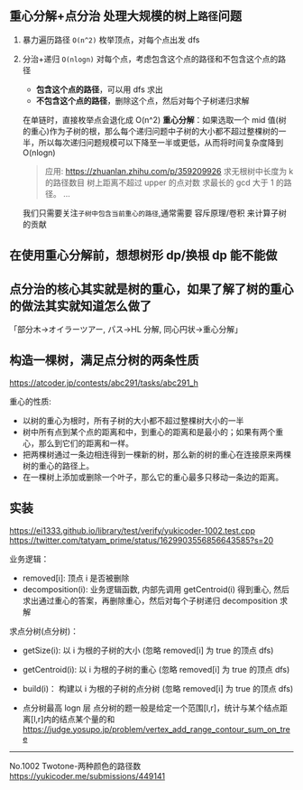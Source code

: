 ## 重心分解+点分治 处理大规模的树上`路径`问题

1. 暴力遍历路径 `O(n^2)`
   枚举顶点，对每个点出发 dfs
2. 分治+递归 `O(nlogn)`
   对每个点，考虑包含这个点的路径和不包含这个点的路径

   - **包含这个点的路径**，可以用 dfs 求出
   - **不包含这个点的路径**，删除这个点，然后对每个子树递归求解

   在单链时，直接枚举点会退化成 O(n^2)
   **重心分解**：如果选取一个 mid 值(树的重心)作为子树的根，那么每个递归问题中子树的大小都不超过整棵树的一半，所以每次递归问题规模可以下降至一半或更低，从而将时间复杂度降到 O(nlogn)

   > 应用:
   > https://zhuanlan.zhihu.com/p/359209926
   > 求无根树中长度为 k 的路径数目
   > 树上距离不超过 upper 的点对数
   > 求最长的 gcd 大于 1 的路径。
   > ...

   我们只需要关注`子树中包含当前重心的路径`,通常需要 容斥原理/卷积 来计算子树的贡献

## 在使用重心分解前，想想树形 dp/换根 dp 能不能做

## 点分治的核心其实就是树的重心，如果了解了树的重心的做法其实就知道怎么做了

「部分木->オイラーツアー, パス->HL 分解, 同心円状->重心分解」

## 构造一棵树，满足点分树的两条性质

https://atcoder.jp/contests/abc291/tasks/abc291_h

重心的性质:

- 以树的重心为根时，所有子树的大小都不超过整棵树大小的一半
- 树中所有点到某个点的距离和中，到重心的距离和是最小的；如果有两个重心，那么到它们的距离和一样。
- 把两棵树通过一条边相连得到一棵新的树，那么新的树的重心在连接原来两棵树的重心的路径上。
- 在一棵树上添加或删除一个叶子，那么它的重心最多只移动一条边的距离。

## 实装

https://ei1333.github.io/library/test/verify/yukicoder-1002.test.cpp
https://twitter.com/tatyam_prime/status/1629903556856643585?s=20

业务逻辑：

- removed[i]: 顶点 i 是否被删除
- decomposition(i): 业务逻辑函数, 内部先调用 getCentroid(i) 得到重心, 然后求出通过重心的答案，再删除重心，然后对每个子树递归 decomposition 求解

求点分树(点分树)：

- getSize(i): 以 i 为根的子树的大小 (忽略 removed[i] 为 true 的顶点 dfs)
- getCentroid(i): 以 i 为根的子树的重心 (忽略 removed[i] 为 true 的顶点 dfs)
- build(i)： 构建以 i 为根的子树的点分树 (忽略 removed[i] 为 true 的顶点 dfs)

- 点分树最高 logn 层
  点分树的题一般是给定一个范围[l,r]，统计与某个结点距离[l,r]内的结点某个量的和
  https://judge.yosupo.jp/problem/vertex_add_range_contour_sum_on_tree

---

No.1002 Twotone-两种颜色的路径数
https://yukicoder.me/submissions/449141
